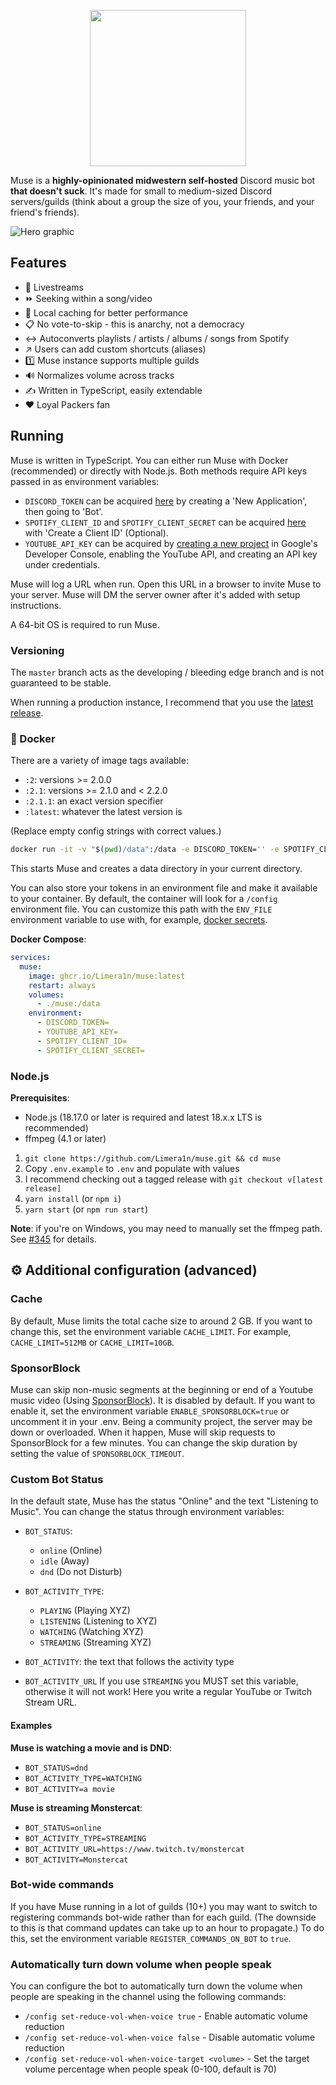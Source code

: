 <p align="center">
  <img width="250" height="250" src="https://raw.githubusercontent.com/Limera1n/muse/master/.github/logo.png">
</p>

Muse is a **highly-opinionated midwestern self-hosted** Discord music bot **that doesn't suck**. It's made for small to medium-sized Discord servers/guilds (think about a group the size of you, your friends, and your friend's friends).

![Hero graphic](.github/hero.png)

## Features

- 🎥 Livestreams
- ⏩ Seeking within a song/video
- 💾 Local caching for better performance
- 📋 No vote-to-skip - this is anarchy, not a democracy
- ↔️ Autoconverts playlists / artists / albums / songs from Spotify
- ↗️ Users can add custom shortcuts (aliases)
- 1️⃣ Muse instance supports multiple guilds
- 🔊 Normalizes volume across tracks
- ✍️ Written in TypeScript, easily extendable
- ❤️ Loyal Packers fan

## Running

Muse is written in TypeScript. You can either run Muse with Docker (recommended) or directly with Node.js. Both methods require API keys passed in as environment variables:

- `DISCORD_TOKEN` can be acquired [here](https://discordapp.com/developers/applications) by creating a 'New Application', then going to 'Bot'.
- `SPOTIFY_CLIENT_ID` and `SPOTIFY_CLIENT_SECRET` can be acquired [here](https://developer.spotify.com/dashboard/applications) with 'Create a Client ID' (Optional).
- `YOUTUBE_API_KEY` can be acquired by [creating a new project](https://console.developers.google.com) in Google's Developer Console, enabling the YouTube API, and creating an API key under credentials.

Muse will log a URL when run. Open this URL in a browser to invite Muse to your server. Muse will DM the server owner after it's added with setup instructions.

A 64-bit OS is required to run Muse.

### Versioning

The `master` branch acts as the developing / bleeding edge branch and is not guaranteed to be stable.

When running a production instance, I recommend that you use the [latest release](https://github.com/Limera1n/muse/releases/).


### 🐳 Docker

There are a variety of image tags available:
- `:2`: versions >= 2.0.0
- `:2.1`: versions >= 2.1.0 and < 2.2.0
- `:2.1.1`: an exact version specifier
- `:latest`: whatever the latest version is

(Replace empty config strings with correct values.)

```bash
docker run -it -v "$(pwd)/data":/data -e DISCORD_TOKEN='' -e SPOTIFY_CLIENT_ID='' -e SPOTIFY_CLIENT_SECRET='' -e YOUTUBE_API_KEY='' ghcr.io/Limera1n/muse:latest
```

This starts Muse and creates a data directory in your current directory.

You can also store your tokens in an environment file and make it available to your container. By default, the container will look for a `/config` environment file. You can customize this path with the `ENV_FILE` environment variable to use with, for example, [docker secrets](https://docs.docker.com/engine/swarm/secrets/). 

**Docker Compose**:

```yaml
services:
  muse:
    image: ghcr.io/Limera1n/muse:latest
    restart: always
    volumes:
      - ./muse:/data
    environment:
      - DISCORD_TOKEN=
      - YOUTUBE_API_KEY=
      - SPOTIFY_CLIENT_ID=
      - SPOTIFY_CLIENT_SECRET=
```

### Node.js

**Prerequisites**:
* Node.js (18.17.0 or later is required and latest 18.x.x LTS is recommended)
* ffmpeg (4.1 or later)

1. `git clone https://github.com/Limera1n/muse.git && cd muse`
2. Copy `.env.example` to `.env` and populate with values
3. I recommend checking out a tagged release with `git checkout v[latest release]`
4. `yarn install` (or `npm i`)
5. `yarn start` (or `npm run start`)

**Note**: if you're on Windows, you may need to manually set the ffmpeg path. See [#345](https://github.com/museofficial/muse/issues/345) for details.

## ⚙️ Additional configuration (advanced)

### Cache

By default, Muse limits the total cache size to around 2 GB. If you want to change this, set the environment variable `CACHE_LIMIT`. For example, `CACHE_LIMIT=512MB` or `CACHE_LIMIT=10GB`.

### SponsorBlock

Muse can skip non-music segments at the beginning or end of a Youtube music video (Using [SponsorBlock](https://sponsor.ajay.app/)). It is disabled by default. If you want to enable it, set the environment variable `ENABLE_SPONSORBLOCK=true` or uncomment it in your .env.
Being a community project, the server may be down or overloaded. When it happen, Muse will skip requests to SponsorBlock for a few minutes. You can change the skip duration by setting the value of `SPONSORBLOCK_TIMEOUT`.

### Custom Bot Status

In the default state, Muse has the status "Online" and the text "Listening to Music". You can change the status through environment variables:

- `BOT_STATUS`:
  - `online` (Online)
  - `idle` (Away)
  - `dnd` (Do not Disturb)

- `BOT_ACTIVITY_TYPE`:
  - `PLAYING` (Playing XYZ)
  - `LISTENING` (Listening to XYZ)
  - `WATCHING` (Watching XYZ)
  - `STREAMING` (Streaming XYZ)

- `BOT_ACTIVITY`: the text that follows the activity type

- `BOT_ACTIVITY_URL` If you use `STREAMING` you MUST set this variable, otherwise it will not work! Here you write a regular YouTube or Twitch Stream URL.

#### Examples

**Muse is watching a movie and is DND**:
- `BOT_STATUS=dnd`
- `BOT_ACTIVITY_TYPE=WATCHING`
- `BOT_ACTIVITY=a movie`

**Muse is streaming Monstercat**:
- `BOT_STATUS=online`
- `BOT_ACTIVITY_TYPE=STREAMING`
- `BOT_ACTIVITY_URL=https://www.twitch.tv/monstercat`
- `BOT_ACTIVITY=Monstercat`

### Bot-wide commands

If you have Muse running in a lot of guilds (10+) you may want to switch to registering commands bot-wide rather than for each guild. (The downside to this is that command updates can take up to an hour to propagate.) To do this, set the environment variable `REGISTER_COMMANDS_ON_BOT` to `true`.

### Automatically turn down volume when people speak

You can configure the bot to automatically turn down the volume when people are speaking in the channel using the following commands:

- `/config set-reduce-vol-when-voice true` - Enable automatic volume reduction
- `/config set-reduce-vol-when-voice false` - Disable automatic volume reduction
- `/config set-reduce-vol-when-voice-target <volume>` - Set the target volume percentage when people speak (0-100, default is 70)

